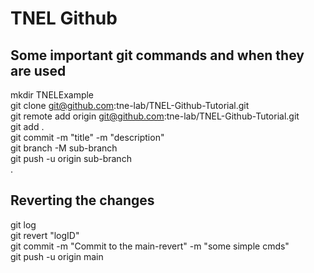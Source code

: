 # TNEL Github
## Some important git commands and when they are used
mkdir TNELExample<br />
git clone git@github.com:tne-lab/TNEL-Github-Tutorial.git<br />
git remote add origin git@github.com:tne-lab/TNEL-Github-Tutorial.git<br />
git add .<br />
git commit -m "title" -m "description"<br />
git branch -M sub-branch<br />
git push -u origin sub-branch<br />.
## Reverting the changes
git log<br />
git revert "logID"<br />
git commit -m "Commit to the main-revert" -m "some simple cmds"<br />
git push -u origin main<br />
